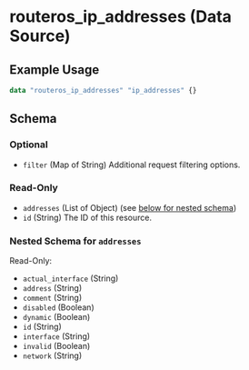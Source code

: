 # routeros_ip_addresses (Data Source)


## Example Usage
```terraform
data "routeros_ip_addresses" "ip_addresses" {}
```

<!-- schema generated by tfplugindocs -->
## Schema

### Optional

- `filter` (Map of String) Additional request filtering options.

### Read-Only

- `addresses` (List of Object) (see [below for nested schema](#nestedatt--addresses))
- `id` (String) The ID of this resource.

<a id="nestedatt--addresses"></a>
### Nested Schema for `addresses`

Read-Only:

- `actual_interface` (String)
- `address` (String)
- `comment` (String)
- `disabled` (Boolean)
- `dynamic` (Boolean)
- `id` (String)
- `interface` (String)
- `invalid` (Boolean)
- `network` (String)


